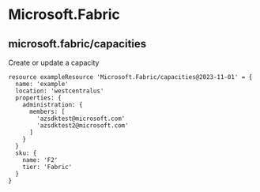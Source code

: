 # Microsoft.Fabric

## microsoft.fabric/capacities

Create or update a capacity
```bicep
resource exampleResource 'Microsoft.Fabric/capacities@2023-11-01' = {
  name: 'example'
  location: 'westcentralus'
  properties: {
    administration: {
      members: [
        'azsdktest@microsoft.com'
        'azsdktest2@microsoft.com'
      ]
    }
  }
  sku: {
    name: 'F2'
    tier: 'Fabric'
  }
}
```
